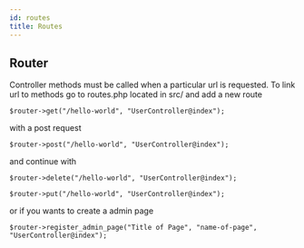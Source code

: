 ```yaml
---
id: routes
title: Routes
---
```


## Router

Controller methods must be called when a particular url is requested.
To link url to methods go to routes.php located in src/ and add a new route

```
$router->get("/hello-world", "UserController@index");
```
with a post request

```
$router->post("/hello-world", "UserController@index");
```

and continue with

```
$router->delete("/hello-world", "UserController@index");
```

```
$router->put("/hello-world", "UserController@index");
```

or if you wants to create a admin page

```
$router->register_admin_page("Title of Page", "name-of-page", "UserController@index");
```

